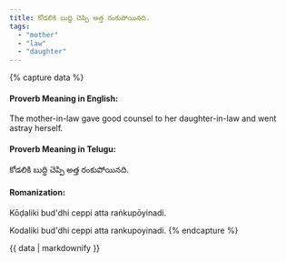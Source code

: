 ```yaml
---
title: కోడలికి బుద్ధి చెప్పి అత్త రంకుపోయినది.
tags:
  - "mother"
  - "law"
  - "daughter"
---
```


{% capture data %}
#### Proverb Meaning in English:
The mother-in-law gave good counsel to her daughter-in-law and went astray herself.

#### Proverb Meaning in Telugu:
కోడలికి బుద్ధి చెప్పి అత్త రంకుపోయినది.

#### Romanization:
Kōḍaliki bud'dhi ceppi atta raṅkupōyinadi.

Kodaliki bud'dhi ceppi atta rankupoyinadi.
{% endcapture %}

{{ data | markdownify }}

